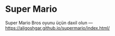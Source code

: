 # Super Mario
Super Mario Bros oyunu üçün daxil olun &mdash;  https://aligoshgar.github.io/supermario/index.html/
